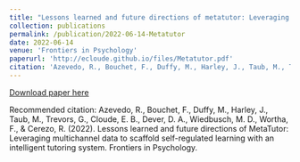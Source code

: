 ```yaml
---
title: "Lessons learned and future directions of metatutor: Leveraging multichannel data to scaffold self-regulated learning with an intelligent tutoring system"
collection: publications
permalink: /publication/2022-06-14-Metatutor
date: 2022-06-14
venue: 'Frontiers in Psychology'
paperurl: 'http://ecloude.github.io/files/Metatutor.pdf'
citation: 'Azevedo, R., Bouchet, F., Duffy, M., Harley, J., Taub, M., Trevors, G., Cloude, E. B., Dever, D. A., Wiedbusch, M. D., Wortha, F., &amp; Cerezo, R. (2022). Lessons learned and future directions of MetaTutor: Leveraging multichannel data to scaffold self-regulated learning with an intelligent tutoring system. Frontiers in Psychology.'
---
```

[Download paper here](http://ecloude.github.io/files/Metatutor.pdf)

Recommended citation: Azevedo, R., Bouchet, F., Duffy, M., Harley, J., Taub, M., Trevors, G., Cloude, E. B., Dever, D. A., Wiedbusch, M. D., Wortha, F., & Cerezo, R. (2022). Lessons learned and future directions of MetaTutor: Leveraging multichannel data to scaffold self-regulated learning with an intelligent tutoring system. Frontiers in Psychology.
